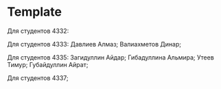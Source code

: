 
# Template


Для студентов 4332:

Для студентов 4333:
Давлиев Алмаз;
Валиахметов Динар;

Для студентов 4335:
Загидуллин Айдар;
Гибадуллина Альмира;
Утеев Тимур;
Губайдуллин Айрат;

Для студентов 4337;

